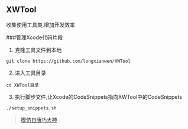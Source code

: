 ## XWTool
收集使用工具类,增加开发效率

###管理Xcode代码片段
1. 克隆工具文件到本地
```
git clone https://github.com/longxianwen/XWTool
```
2. 进入工具目录
```
cd XWTool目录
```

3. 执行脚步文件,让Xcode的CodeSnippets指向XWTool中的CodeSnippets
```
./setup_snippets.sh
```

> [模仿自唐巧大神](https://github.com/tangqiaoboy/xcode_tool)
